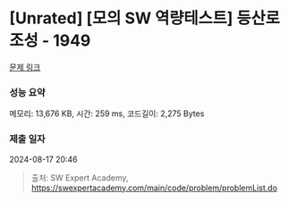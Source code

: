 # [Unrated] [모의 SW 역량테스트] 등산로 조성 - 1949 

[문제 링크](https://swexpertacademy.com/main/code/problem/problemDetail.do?contestProbId=AV5PoOKKAPIDFAUq) 

### 성능 요약

메모리: 13,676 KB, 시간: 259 ms, 코드길이: 2,275 Bytes

### 제출 일자

2024-08-17 20:46



> 출처: SW Expert Academy, https://swexpertacademy.com/main/code/problem/problemList.do